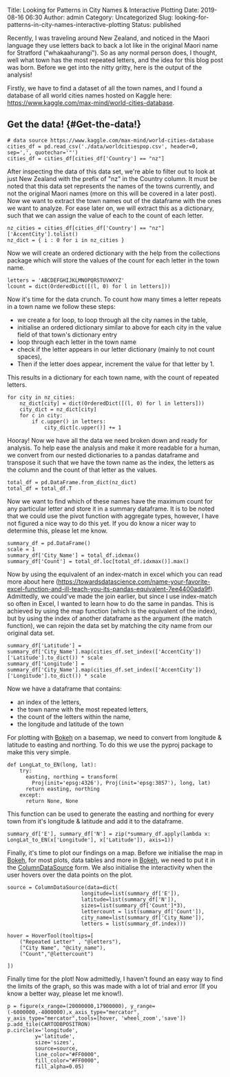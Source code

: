 Title: Looking for Patterns in City Names & Interactive Plotting
Date: 2019-08-16 06:30
Author: admin
Category: Uncategorized
Slug: looking-for-patterns-in-city-names-interactive-plotting
Status: published

<!-- wp:paragraph -->

Recently, I was traveling around New Zealand, and noticed in the Maori language they use letters back to back a lot like in the original Maori name for Stratford ("whakaahurangi"). So as any normal person does, I thought, well what town has the most repeated letters, and the idea for this blog post was born. Before we get into the nitty gritty, here is the output of the analysis!

<!-- /wp:paragraph -->

<!-- wp:block {"ref":387} /-->

<!-- wp:paragraph -->

Firstly, we have to find a dataset of all the town names, and I found a database of all world cities names hosted on Kaggle here: <https://www.kaggle.com/max-mind/world-cities-database>.

<!-- /wp:paragraph -->

<!-- wp:heading -->

Get the data! {#Get-the-data!}
-------------

<!-- /wp:heading -->

<!-- wp:syntaxhighlighter/code {"language":"python"} -->

``` {.wp-block-syntaxhighlighter-code}
# data source https://www.kaggle.com/max-mind/world-cities-database
cities_df = pd.read_csv('./data/worldcitiespop.csv', header=0, sep=',', quotechar='"')
cities_df = cities_df[cities_df['Country'] == "nz"]
```

<!-- /wp:syntaxhighlighter/code -->

<!-- wp:paragraph -->

After inspecting the data of this data set, we're able to filter out to look at just New Zealand with the prefix of "nz" in the Country column. It must be noted that this data set represents the names of the towns currently, and not the original Maori names (more on this will be covered in a later post). Now we want to extract the town names out of the dataframe with the ones we want to analyze. For ease later on, we will extract this as a dictionary, such that we can assign the value of each to the count of each letter.

<!-- /wp:paragraph -->

<!-- wp:syntaxhighlighter/code {"language":"python"} -->

``` {.wp-block-syntaxhighlighter-code}
nz_cities = cities_df[cities_df['Country'] == "nz"]['AccentCity'].tolist()
nz_dict = { i : 0 for i in nz_cities }
```

<!-- /wp:syntaxhighlighter/code -->

<!-- wp:paragraph -->

Now we will create an ordered dictionary with the help from the collections package which will store the values of the count for each letter in the town name.

<!-- /wp:paragraph -->

<!-- wp:syntaxhighlighter/code {"language":"python"} -->

``` {.wp-block-syntaxhighlighter-code}
letters = 'ABCDEFGHIJKLMNOPQRSTUVWXYZ'
lcount = dict(OrderedDict([(l, 0) for l in letters]))
```

<!-- /wp:syntaxhighlighter/code -->

<!-- wp:paragraph -->

Now it's time for the data crunch. To count how many times a letter repeats in a town name we follow these steps:

<!-- /wp:paragraph -->

<!-- wp:list -->

-   we create a for loop, to loop through all the city names in the table,
-   initialise an ordered dictionary similar to above for each city in the value field of that town's dictionary entry
-   loop through each letter in the town name
-   check if the letter appears in our letter dictionary (mainly to not count spaces),
-   Then if the letter does appear, increment the value for that letter by 1.

<!-- /wp:list -->

<!-- wp:paragraph -->

This results in a dictionary for each town name, with the count of repeated letters.

<!-- /wp:paragraph -->

<!-- wp:syntaxhighlighter/code {"language":"python"} -->

``` {.wp-block-syntaxhighlighter-code}
for city in nz_cities:
    nz_dict[city] = dict(OrderedDict([(l, 0) for l in letters]))
    city_dict = nz_dict[city]
    for c in city:
        if c.upper() in letters:
            city_dict[c.upper()] += 1
```

<!-- /wp:syntaxhighlighter/code -->

<!-- wp:paragraph -->

Hooray! Now we have all the data we need broken down and ready for analysis. To help ease the analysis and make it more readable for a human, we convert from our nested dictionaries to a pandas dataframe and transpose it such that we have the town name as the index, the letters as the column and the count of that letter as the values.

<!-- /wp:paragraph -->

<!-- wp:syntaxhighlighter/code {"language":"python"} -->

``` {.wp-block-syntaxhighlighter-code}
total_df = pd.DataFrame.from_dict(nz_dict)
total_df = total_df.T
```

<!-- /wp:syntaxhighlighter/code -->

<!-- wp:paragraph -->

Now we want to find which of these names have the maximum count for any particular letter and store it in a summary dataframe. It is to be noted that we could use the pivot function with aggregate types, however, I have not figured a nice way to do this yet. If you do know a nicer way to determine this, please let me know.

<!-- /wp:paragraph -->

<!-- wp:syntaxhighlighter/code {"language":"python"} -->

``` {.wp-block-syntaxhighlighter-code}
summary_df = pd.DataFrame()
scale = 1
summary_df['City_Name'] = total_df.idxmax()
summary_df['Count'] = total_df.loc[total_df.idxmax()].max()
```

<!-- /wp:syntaxhighlighter/code -->

<!-- wp:paragraph -->

Now by using the equivalent of an index-match in excel which you can read more about here (<https://towardsdatascience.com/name-your-favorite-excel-function-and-ill-teach-you-its-pandas-equivalent-7ee4400ada9f>). Admittedly, we could've made the join earlier, but since I use index-match so often in Excel, I wanted to learn how to do the same in pandas. This is achieved by using the map function (which is the equivalent of the index), but by using the index of another dataframe as the argument (the match function), we can rejoin the data set by matching the city name from our original data set.

<!-- /wp:paragraph -->

<!-- wp:syntaxhighlighter/code {"language":"python"} -->

``` {.wp-block-syntaxhighlighter-code}
summary_df['Latitude'] = summary_df['City_Name'].map(cities_df.set_index(['AccentCity'])['Latitude'].to_dict()) * scale
summary_df['Longitude'] = summary_df['City_Name'].map(cities_df.set_index(['AccentCity'])['Longitude'].to_dict()) * scale
```

<!-- /wp:syntaxhighlighter/code -->

<!-- wp:paragraph -->

Now we have a dataframe that contains:

<!-- /wp:paragraph -->

<!-- wp:list -->

-   an index of the letters,
-   the town name with the most repeated letters,
-   the count of the letters within the name,
-   the longitude and latitude of the town

<!-- /wp:list -->

<!-- wp:paragraph -->

For plotting with [Bokeh](https://bokeh.pydata.org/en/latest/) on a basemap, we need to convert from longitude & latitude to easting and northing. To do this we use the pyproj package to make this very simple.

<!-- /wp:paragraph -->

<!-- wp:syntaxhighlighter/code {"language":"python"} -->

``` {.wp-block-syntaxhighlighter-code}
def LongLat_to_EN(long, lat):
    try:
      easting, northing = transform(
        Proj(init='epsg:4326'), Proj(init='epsg:3857'), long, lat)
      return easting, northing
    except:
      return None, None
```

<!-- /wp:syntaxhighlighter/code -->

<!-- wp:paragraph -->

This function can be used to generate the easting and northing for every town from it's longitude & latitude and add it to the dataframe.

<!-- /wp:paragraph -->

<!-- wp:syntaxhighlighter/code -->

``` {.wp-block-syntaxhighlighter-code}
summary_df['E'], summary_df['N'] = zip(*summary_df.apply(lambda x: LongLat_to_EN(x['Longitude'], x['Latitude']), axis=1))
```

<!-- /wp:syntaxhighlighter/code -->

<!-- wp:paragraph -->

Finally, it's time to plot our findings on a map. Before we initialise the map in [Bokeh](https://bokeh.pydata.org/en/latest/), for most plots, data tables and more in [Bokeh](https://bokeh.pydata.org/en/latest/), we need to put it in the [ColumnDataSource](https://bokeh.pydata.org/en/latest/docs/reference/models/sources.html) form. We also initialise the interactivity when the user hovers over the data points on the plot.

<!-- /wp:paragraph -->

<!-- wp:syntaxhighlighter/code -->

``` {.wp-block-syntaxhighlighter-code}
source = ColumnDataSource(data=dict(
                        longitude=list(summary_df['E']), 
                        latitude=list(summary_df['N']),
                        sizes=list(summary_df['Count']*3),
                        lettercount = list(summary_df['Count']),
                        city_name=list(summary_df['City_Name']),
                        letters = list(summary_df.index)))

hover = HoverTool(tooltips=[
    ("Repeated Letter" , "@letters"),
    ("City Name", "@city_name"),
    ("Count","@lettercount")
    
])
```

<!-- /wp:syntaxhighlighter/code -->

<!-- wp:paragraph -->

Finally time for the plot! Now admittedly, I haven't found an easy way to find the limits of the graph, so this was made with a lot of trial and error (If you know a better way, please let me know!).

<!-- /wp:paragraph -->

<!-- wp:syntaxhighlighter/code -->

``` {.wp-block-syntaxhighlighter-code}
p = figure(x_range=(20000000,17900000), y_range=(-6000000,-4000000),x_axis_type="mercator", y_axis_type="mercator",tools=[hover, 'wheel_zoom','save'])
p.add_tile(CARTODBPOSITRON)
p.circle(x='longitude',
         y='latitude', 
         size='sizes',
         source=source,
         line_color="#FF0000", 
         fill_color="#FF0000",
         fill_alpha=0.05)
```

<!-- /wp:syntaxhighlighter/code -->
